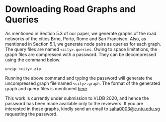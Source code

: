 # Downloading Road Graphs and Queries

As mentioned in Section 5.3 of our paper, we generate graphs of the road networks of the cities Brno, Porto, Rome and San Francisco. Also, as mentioned in Section 5.1, we generate node pairs as queries for each graph. The query files are named `<city>.queries`. Owing to space limitations, the graph files are compressed with a password. They can be decompressed using the command below:
```
unzip <city>.zip
```
Running the above command and typing the password will generate the uncompressed graph file named `<city>.graph`.
The format of the generated graph and query files is mentioned [here](../../README.md).

This work is currently under submission to VLDB 2020, and hence the password has been made available only to the reviewers. If you are interested in these graphs, kindly send an email to <saha0003@e.ntu.edu.sg> requesting the password.
